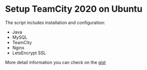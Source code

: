 # Setup TeamCity 2020 on Ubuntu

The script includes installation and configuration:
* Java
* MySQL
* TeamCity
* Nginx
* LetsEncrypt SSL

More detail information you can check on the <a href="https://gist.github.com/a-rudenko/894d28fbc6e6de036de3b0c379a4952a">gist</a>